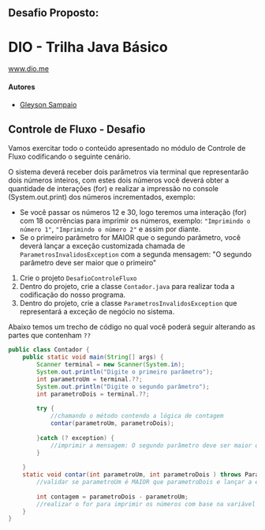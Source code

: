 ## Desafio Proposto:

# DIO - Trilha Java Básico
www.dio.me

#### Autores
- [Gleyson Sampaio](https://github.com/glysns)

## Controle de Fluxo - Desafio

Vamos exercitar todo o conteúdo apresentado no módulo de Controle de Fluxo codificando o seguinte cenário.

O sistema deverá receber dois parâmetros via terminal que representarão dois números inteiros, com estes dois números você deverá obter a quantidade de interações (for) e realizar a impressão no console (System.out.print) dos números incrementados, exemplo:

* Se você passar os números 12 e 30, logo teremos uma interação (for) com 18 ocorrências para imprimir os números, exemplo: `"Imprimindo o número 1"`, `"Imprimindo o número 2"` e assim por diante.
* Se o primeiro parâmetro for MAIOR que o segundo parâmetro, você deverá lançar a exceção customizada chamada de `ParametrosInvalidosException` com a segunda mensagem: "O segundo parâmetro deve ser maior que o primeiro"   


1. Crie o projeto `DesafioControleFluxo`
2. Dentro do projeto, crie a classe `Contador.java` para realizar toda a codificação do nosso programa.
3. Dentro do projeto, crie a classe `ParametrosInvalidosException` que representará a exceção de negócio no sistema. 

Abaixo temos um trecho de código no qual você poderá seguir alterando as partes que contenham `??`

```java
public class Contador {
	public static void main(String[] args) {
		Scanner terminal = new Scanner(System.in);
		System.out.println("Digite o primeiro parâmetro");
		int parametroUm = terminal.??;
		System.out.println("Digite o segundo parâmetro");
		int parametroDois = terminal.??;
		
		try {
			//chamando o método contendo a lógica de contagem
			contar(parametroUm, parametroDois);
		
		}catch (? exception) {
			//imprimir a mensagem: O segundo parâmetro deve ser maior que o primeiro
		}
		
	}
	static void contar(int parametroUm, int parametroDois ) throws ParametrosInvalidosException {
		//validar se parametroUm é MAIOR que parametroDois e lançar a exceção
		
		int contagem = parametroDois - parametroUm;
		//realizar o for para imprimir os números com base na variável contagem
	}
}
```
